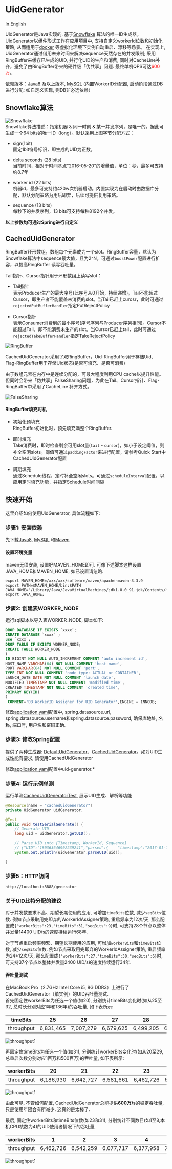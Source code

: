 UidGenerator
==========================
[In English](README.en.md)

UidGenerator是Java实现的, 基于[Snowflake](https://github.com/twitter/snowflake) 算法的唯一ID生成器。UidGenerator以组件形式工作在应用项目中,
支持自定义workerId位数和初始化策略, 从而适用于[docker](https://www.docker.com/) 等虚拟化环境下实例自动重启、漂移等场景。
在实现上, UidGenerator通过借用未来时间来解决sequence天然存在的并发限制; 采用RingBuffer来缓存已生成的UID, 并行化UID的生产和消费,
同时对CacheLine补齐，避免了由RingBuffer带来的硬件级「伪共享」问题. 最终单机QPS可达<font color=red>600万</font>。

依赖版本：[Java8](http://www.oracle.com/technetwork/java/javase/downloads/jdk8-downloads-2133151.html) 及以上版本,
[MySQL](https://dev.mysql.com/downloads/mysql/) (内置WorkerID分配器, 启动阶段通过DB进行分配; 如自定义实现, 则DB非必选依赖）

Snowflake算法
-------------
![Snowflake](doc/snowflake.png)  
Snowflake算法描述：指定机器 & 同一时刻 & 某一并发序列，是唯一的。据此可生成一个64 bits的唯一ID（long）。默认采用上图字节分配方式：

* sign(1bit)  
  固定1bit符号标识，即生成的UID为正数。

* delta seconds (28 bits)  
  当前时间，相对于时间基点"2016-05-20"的增量值，单位：秒，最多可支持约8.7年

* worker id (22 bits)  
  机器id，最多可支持约420w次机器启动。内置实现为在启动时由数据库分配，默认分配策略为用后即弃，后续可提供复用策略。

* sequence (13 bits)   
  每秒下的并发序列，13 bits可支持每秒8192个并发。
  
**以上参数均可通过Spring进行自定义**


CachedUidGenerator
-------------------
RingBuffer环形数组，数组每个元素成为一个slot。RingBuffer容量，默认为Snowflake算法中sequence最大值，且为2^N。可通过```boostPower```配置进行扩容，以提高RingBuffer
读写吞吐量。

Tail指针、Cursor指针用于环形数组上读写slot：

* Tail指针  
  表示Producer生产的最大序号(此序号从0开始，持续递增)。Tail不能超过Cursor，即生产者不能覆盖未消费的slot。当Tail已赶上curosr，此时可通过```rejectedPutBufferHandler```指定PutRejectPolicy
  
* Cursor指针  
  表示Consumer消费到的最小序号(序号序列与Producer序列相同)。Cursor不能超过Tail，即不能消费未生产的slot。当Cursor已赶上tail，此时可通过```rejectedTakeBufferHandler```指定TakeRejectPolicy

![RingBuffer](doc/ringbuffer.png)  

CachedUidGenerator采用了双RingBuffer，Uid-RingBuffer用于存储Uid、Flag-RingBuffer用于存储Uid状态(是否可填充、是否可消费)

由于数组元素在内存中是连续分配的，可最大程度利用CPU cache以提升性能。但同时会带来「伪共享」FalseSharing问题，为此在Tail、Cursor指针、Flag-RingBuffer中采用了CacheLine
补齐方式。

![FalseSharing](doc/cacheline_padding.png) 

#### RingBuffer填充时机 ####
* 初始化预填充  
  RingBuffer初始化时，预先填充满整个RingBuffer.
  
* 即时填充  
  Take消费时，即时检查剩余可用slot量(```tail``` - ```cursor```)，如小于设定阈值，则补全空闲slots。阈值可通过```paddingFactor```来进行配置，请参考Quick Start中CachedUidGenerator配置
  
* 周期填充  
  通过Schedule线程，定时补全空闲slots。可通过```scheduleInterval```配置，以应用定时填充功能，并指定Schedule时间间隔


快速开始
------------

这里介绍如何使用UidGenerator, 具体流程如下:<br/>

### 步骤1: 安装依赖
先下载[Java8](http://www.oracle.com/technetwork/java/javase/downloads/jdk8-downloads-2133151.html), [MySQL](https://dev.mysql.com/downloads/mysql/) 和[Maven](https://maven.apache.org/download.cgi)

#### 设置环境变量
maven无须安装, 设置好MAVEN_HOME即可. 可像下述脚本这样设置JAVA_HOME和MAVEN_HOME, 如已设置请忽略.
```shell
export MAVEN_HOME=/xxx/xxx/software/maven/apache-maven-3.3.9
export PATH=$MAVEN_HOME/bin:$PATH
JAVA_HOME="/Library/Java/JavaVirtualMachines/jdk1.8.0_91.jdk/Contents/Home";
export JAVA_HOME;
```

### 步骤2: 创建表WORKER_NODE
运行sql脚本以导入表WORKER_NODE, 脚本如下:
```sql
DROP DATABASE IF EXISTS `xxxx`;
CREATE DATABASE `xxxx` ;
use `xxxx`;
DROP TABLE IF EXISTS WORKER_NODE;
CREATE TABLE WORKER_NODE
(
ID BIGINT NOT NULL AUTO_INCREMENT COMMENT 'auto increment id',
HOST_NAME VARCHAR(64) NOT NULL COMMENT 'host name',
PORT VARCHAR(64) NOT NULL COMMENT 'port',
TYPE INT NOT NULL COMMENT 'node type: ACTUAL or CONTAINER',
LAUNCH_DATE DATE NOT NULL COMMENT 'launch date',
MODIFIED TIMESTAMP NOT NULL COMMENT 'modified time',
CREATED TIMESTAMP NOT NULL COMMENT 'created time',
PRIMARY KEY(ID)
)
 COMMENT='DB WorkerID Assigner for UID Generator',ENGINE = INNODB;
```

修改[application.yaml](src/main/resources/application.yaml)配置中, spring.datasource.url, spring.datasource.username和spring.datasource.password, 确保库地址, 名称, 端口号, 用户名和密码正确.

### 步骤3: 修改Spring配置
提供了两种生成器: [DefaultUidGenerator](src/main/java/com/baidu/fsg/uid/core/impl/DefaultUidGenerator.java)、[CachedUidGenerator](src/main/java/com/baidu/fsg/uid/core/impl/CachedUidGenerator.java)。如对UID生成性能有要求, 请使用CachedUidGenerator

修改[application.yaml](src/main/resources/application.yaml)配置中uid-generator.*

### 步骤4: 运行示例单测
运行单测[CachedUidGeneratorTest](src/test/java/com/baidu/fsg/uid/CachedUidGeneratorTest.java), 展示UID生成、解析等功能
```java
@Resource(name = "cachedUidGenerator")
private UidGenerator uidGenerator;

@Test
public void testSerialGenerate() {
    // Generate UID
    long uid = uidGenerator.getUID();

    // Parse UID into [Timestamp, WorkerId, Sequence]
    // {"UID":"180363646902239241","parsed":{    "timestamp":"2017-01-19 12:15:46",    "workerId":"4",    "sequence":"9"        }}
    System.out.println(uidGenerator.parseUID(uid));

}
```

### 步骤5：HTTP访问
```http request
http://localhost:8888/generator
```

### 关于UID比特分配的建议
对于并发数要求不高、期望长期使用的应用, 可增加```timeBits```位数, 减少```seqBits```位数. 例如节点采取用完即弃的WorkerIdAssigner策略, 重启频率为12次/天,
那么配置成```{"workerBits":23,"timeBits":31,"seqBits":9}```时, 可支持28个节点以整体并发量14400 UID/s的速度持续运行68年.

对于节点重启频率频繁、期望长期使用的应用, 可增加```workerBits```和```timeBits```位数, 减少```seqBits```位数. 例如节点采取用完即弃的WorkerIdAssigner策略, 重启频率为24*12次/天,
那么配置成```{"workerBits":27,"timeBits":30,"seqBits":6}```时, 可支持37个节点以整体并发量2400 UID/s的速度持续运行34年.

#### 吞吐量测试
在MacBook Pro（2.7GHz Intel Core i5, 8G DDR3）上进行了CachedUidGenerator（单实例）的UID吞吐量测试. <br/>
首先固定住workerBits为任选一个值(如20), 分别统计timeBits变化时(如从25至32, 总时长分别对应1年和136年)的吞吐量, 如下表所示:<br/>

|timeBits|25|26|27|28|29|30|31|32|
|:---:|:---:|:---:|:---:|:---:|:---:|:---:|:---:|:---:|
|throughput|6,831,465|7,007,279|6,679,625|6,499,205|6,534,971|7,617,440|6,186,930|6,364,997|

![throughput1](doc/throughput1.png)

再固定住timeBits为任选一个值(如31), 分别统计workerBits变化时(如从20至29, 总重启次数分别对应1百万和500百万)的吞吐量, 如下表所示:<br/>

|workerBits|20|21|22|23|24|25|26|27|28|29|
|:---:|:---:|:---:|:---:|:---:|:---:|:---:|:---:|:---:|:---:|:---:|
|throughput|6,186,930|6,642,727|6,581,661|6,462,726|6,774,609|6,414,906|6,806,266|6,223,617|6,438,055|6,435,549|

![throughput1](doc/throughput2.png)

由此可见, 不管如何配置, CachedUidGenerator总能提供**600万/s**的稳定吞吐量, 只是使用年限会有所减少. 这真的是太棒了.

最后, 固定住workerBits和timeBits位数(如23和31), 分别统计不同数目(如1至8,本机CPU核数为4)的UID使用者情况下的吞吐量,<br/>

|workerBits|1|2|3|4|5|6|7|8|
|:---:|:---:|:---:|:---:|:---:|:---:|:---:|:---:|:---:|
|throughput|6,462,726|6,542,259|6,077,717|6,377,958|7,002,410|6,599,113|7,360,934|6,490,969|

![throughput1](doc/throughput3.png)